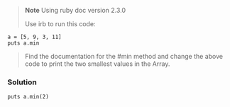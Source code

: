 > **Note** Using ruby doc version 2.3.0
> 
> Use irb to run this code:

    a = [5, 9, 3, 11]
    puts a.min

> Find the documentation for the #min method and change the above code to print the two smallest values in the Array.

### Solution

    puts a.min(2)